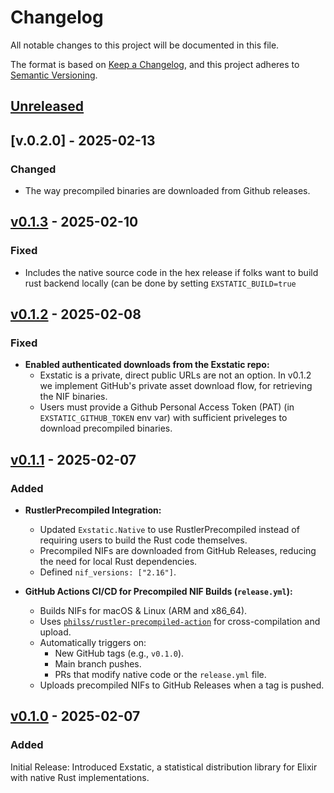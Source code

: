 # Changelog

All notable changes to this project will be documented in this file.

The format is based on [Keep a Changelog](https://keepachangelog.com/en/1.1.0/),
and this project adheres to [Semantic Versioning](https://semver.org/spec/v2.0.0.html).

## [Unreleased]

## [v.0.2.0] - 2025-02-13

### Changed
- The way precompiled binaries are downloaded from Github releases.

## [v0.1.3] - 2025-02-10

### Fixed

- Includes the native source code in the hex release if folks want to build rust backend locally (can be done by setting `EXSTATIC_BUILD=true`


## [v0.1.2] - 2025-02-08

### Fixed

- **Enabled authenticated downloads from the Exstatic repo:**
  - Exstatic is a private, direct public URLs are not an option. In v0.1.2 we implement GitHub's private asset download flow, for retrieving the NIF binaries. 
  - Users must provide a Github Personal Access Token (PAT) (in `EXSTATIC_GITHUB_TOKEN` env var) with sufficient priveleges to download precompiled binaries.

## [v0.1.1] - 2025-02-07

### Added

- **RustlerPrecompiled Integration:** 
  - Updated `Exstatic.Native` to use RustlerPrecompiled instead of requiring users to build the Rust code themselves.
  - Precompiled NIFs are downloaded from GitHub Releases, reducing the need for local Rust dependencies.
  - Defined `nif_versions: ["2.16"]`.

- **GitHub Actions CI/CD for Precompiled NIF Builds (`release.yml`):** 
  - Builds NIFs for macOS & Linux (ARM and x86_64).
  - Uses [`philss/rustler-precompiled-action`](https://github.com/philss/rustler-precompiled-action) for cross-compilation and upload.
  - Automatically triggers on:
    - New GitHub tags (e.g., `v0.1.0`).
    - Main branch pushes.
    - PRs that modify native code or the `release.yml` file.
  - Uploads precompiled NIFs to GitHub Releases when a tag is pushed.

## [v0.1.0] - 2025-02-07

### Added
Initial Release: Introduced Exstatic, a statistical distribution library for Elixir with native Rust implementations.

[Unreleased]: https://github.com/Intellection/exstatic/compare/v0.1.3...HEAD
[v0.1.3]: https://github.com/Intellection/exstatic/compare/v0.1.3...v0.1.2
[v0.1.2]: https://github.com/Intellection/exstatic/compare/v0.1.2...v0.1.1
[v0.1.1]: https://github.com/Intellection/exstatic/compare/v0.1.1...v0.1.0
[v0.1.0]: https://github.com/Intellection/exstatic/releases/tag/v0.1.0
